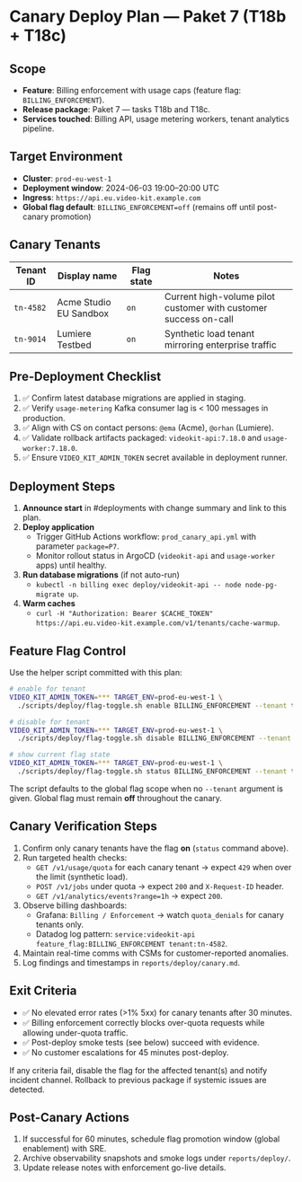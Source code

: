 # Canary Deploy Plan — Paket 7 (T18b + T18c)

## Scope
- **Feature**: Billing enforcement with usage caps (feature flag: `BILLING_ENFORCEMENT`).
- **Release package**: Paket 7 — tasks T18b and T18c.
- **Services touched**: Billing API, usage metering workers, tenant analytics pipeline.

## Target Environment
- **Cluster**: `prod-eu-west-1`
- **Deployment window**: 2024-06-03 19:00–20:00 UTC
- **Ingress**: `https://api.eu.video-kit.example.com`
- **Global flag default**: `BILLING_ENFORCEMENT=off` (remains off until post-canary promotion)

## Canary Tenants
| Tenant ID | Display name           | Flag state | Notes |
|-----------|------------------------|------------|-------|
| `tn-4582` | Acme Studio EU Sandbox | `on`       | Current high-volume pilot customer with customer success on-call |
| `tn-9014` | Lumiere Testbed        | `on`       | Synthetic load tenant mirroring enterprise traffic |

## Pre-Deployment Checklist
1. ✅ Confirm latest database migrations are applied in staging.
2. ✅ Verify `usage-metering` Kafka consumer lag is < 100 messages in production.
3. ✅ Align with CS on contact persons: `@ema` (Acme), `@orhan` (Lumiere).
4. ✅ Validate rollback artifacts packaged: `videokit-api:7.18.0` and `usage-worker:7.18.0`.
5. ✅ Ensure `VIDEO_KIT_ADMIN_TOKEN` secret available in deployment runner.

## Deployment Steps
1. **Announce start** in #deployments with change summary and link to this plan.
2. **Deploy application**
   - Trigger GitHub Actions workflow: `prod_canary_api.yml` with parameter `package=P7`.
   - Monitor rollout status in ArgoCD (`videokit-api` and `usage-worker` apps) until healthy.
3. **Run database migrations** (if not auto-run)
   - `kubectl -n billing exec deploy/videokit-api -- node node-pg-migrate up`.
4. **Warm caches**
   - `curl -H "Authorization: Bearer $CACHE_TOKEN" https://api.eu.video-kit.example.com/v1/tenants/cache-warmup`.

## Feature Flag Control
Use the helper script committed with this plan:

```bash
# enable for tenant
VIDEO_KIT_ADMIN_TOKEN=*** TARGET_ENV=prod-eu-west-1 \
  ./scripts/deploy/flag-toggle.sh enable BILLING_ENFORCEMENT --tenant tn-4582

# disable for tenant
VIDEO_KIT_ADMIN_TOKEN=*** TARGET_ENV=prod-eu-west-1 \
  ./scripts/deploy/flag-toggle.sh disable BILLING_ENFORCEMENT --tenant tn-4582

# show current flag state
VIDEO_KIT_ADMIN_TOKEN=*** TARGET_ENV=prod-eu-west-1 \
  ./scripts/deploy/flag-toggle.sh status BILLING_ENFORCEMENT --tenant tn-4582
```

The script defaults to the global flag scope when no `--tenant` argument is given. Global flag must remain **off** throughout the canary.

## Canary Verification Steps
1. Confirm only canary tenants have the flag **on** (`status` command above).
2. Run targeted health checks:
   - `GET /v1/usage/quota` for each canary tenant → expect `429` when over the limit (synthetic load).
   - `POST /v1/jobs` under quota → expect `200` and `X-Request-ID` header.
   - `GET /v1/analytics/events?range=1h` → expect `200`.
3. Observe billing dashboards:
   - Grafana: `Billing / Enforcement` → watch `quota_denials` for canary tenants only.
   - Datadog log pattern: `service:videokit-api feature_flag:BILLING_ENFORCEMENT tenant:tn-4582`.
4. Maintain real-time comms with CSMs for customer-reported anomalies.
5. Log findings and timestamps in `reports/deploy/canary.md`.

## Exit Criteria
- ✅ No elevated error rates (>1% 5xx) for canary tenants after 30 minutes.
- ✅ Billing enforcement correctly blocks over-quota requests while allowing under-quota traffic.
- ✅ Post-deploy smoke tests (see below) succeed with evidence.
- ✅ No customer escalations for 45 minutes post-deploy.

If any criteria fail, disable the flag for the affected tenant(s) and notify incident channel. Rollback to previous package if systemic issues are detected.

## Post-Canary Actions
1. If successful for 60 minutes, schedule flag promotion window (global enablement) with SRE.
2. Archive observability snapshots and smoke logs under `reports/deploy/`.
3. Update release notes with enforcement go-live details.
